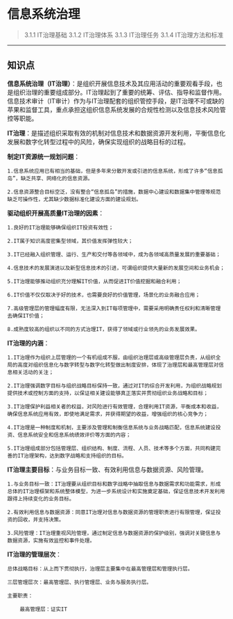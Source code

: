 # 信息系统治理  

> 3.1.1 IT治理基础
> 3.1.2 IT治理体系
> 3.1.3 IT治理任务
> 3.1.4 IT治理方法和标准
***

## 知识点  

**信息系统治理（IT治理）**：是组织开展信息技术及其应用活动的重要观看手段，也是组织治理的重要组成部分。IT治理起到了重要的统筹、评估、指导和监督作用。信息技术审计（IT审计）作为与IT治理配套的组织管控手段，是IT治理不可或缺的苹果和监督工具，重点承担这组织信息系统发展的合规性检测以及信息技术风险管控等职能。  

**IT治理**：是描述组织采取有效的机制对信息技术和数据资源开发利用，平衡信息化发展和数字化转型过程中的风险，确保实现组织的战略目标的过程。  

**制定IT资源统一规划问题**：

    1.信息系统应用已有相当的基础，但是多年来分散开发或引进的信息系统，形成了许多“信息孤岛”，缺乏共享、网络化的信息资源。  

    2.信息资源整合目标空泛，没有整合“信息孤岛”的措施，数据中心建设和数据集中管理等规范缺乏可操作性，尤其缺少数据标准化建设方面的建设规划。  

**驱动组织开展高质量IT治理的因素**：

    1.良好的IT治理能够确保组织IT投资有效性；

    2.IT属于知识高度密集型领域，其价值发挥弹性较大；

    3.IT已经融入组织管理、运行、生产和交付等各领域中，成为各领域高质量发展的重要基础；

    4.信息技术的发展演进以及新型信息技术的引进，可谓组织提供大量新的发展空间和业务机会；

    5.IT治理能够推动组织充分理解IT价值，从而促进IT价值挖掘和融合利用；

    6.IT价值不仅仅取决于好的技术，也需要良好的价值管理，场景化的业务融合应用；

    7.高级管理层的管理幅度有限，无法深入到IT每项管理中，需要采用明确责任权利和清晰管理去确保IT价值；

    8.成熟度较高的组织以不同的方式治理IT，获得了领域或行业领先的业务发展效果。

**IT治理的内涵**：

    1.IT治理作为组织上层管理的一个有机组成不服，由组织治理层或高级管理层负责，从组织全局的高度对组织信息化与数字转型与数字化转型做出制度安排，体现了治理层和最高管理层对信息相关活动的关注；

    2.IT治理强调数字目标与组织战略目标保持一致，通过对IT的综合开发利用，为组织战略规划提供技术或控制方面的支持，以保证相关建设能够真正落实并贯彻组织业务战略和目标；

    3.IT治理保护利益相关者的权益，对风险进行有效管理，合理利用IT资源，平衡成本和收益，确保信息系统应用有效，即使地满足需求，并获得期望的收益，增强组织的核心竞争力；

    4.IT治理是一种制度和机制，主要涉及管理和制衡信息系统与业务战略匹配，信息系统建设投资、信息系统安全和信息系统绩效评价等方面的内容；

    5.IT治理组成部分包括管理层、组织结构、制度、流程、人员、技术等多个方面，共同构建完善的IT治理架构，达到数字战略和支持组织的目标。  

**IT治理主要目标**：与业务目标一致、有效利用信息与数据资源、风险管理。

    1.与业务目标一致：IT治理要从组织目标和数字战略中抽取信息与数据需求和功能需求，形成总体的IT治理框架和系统整体模型，为进一步系统设计和实施奠定基础，保证信息技术开发利用跟得上持续变化的业务目标。

    2.有效利用信息与数据资源：同意IT治理对信息与数据资源的管理职责进行有限管理，保证投资的回收，并支持决策。

    3.风险管理：IT治理重视风险管理，通过制定信息与数据资源的保护级别，强调对关键信息与数据资源，实施有效监控和事件处理。

**IT治理的管理层次**：

    总体战略目标：从上而下贯彻执行，治理层主要集中在最高管理层和管理执行层。

    三层管理层次：最高管理层、执行管理层、业务与服务执行层。

    主要职责：

        最高管理层：证实IT
         